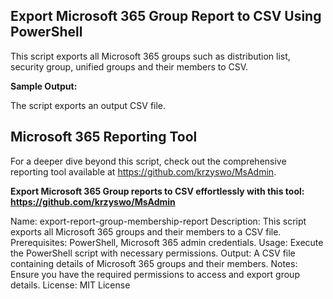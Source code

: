 ## Export Microsoft 365 Group Report to CSV Using PowerShell
This script exports all Microsoft 365 groups such as distribution list, security group, unified groups and their members to CSV.

**Sample Output:**

The script exports an output CSV file.

## Microsoft 365 Reporting Tool
For a deeper dive beyond this script, check out the comprehensive reporting tool available at https://github.com/krzyswo/MsAdmin.

**Export Microsoft 365 Group reports to CSV effortlessly with this tool: https://github.com/krzyswo/MsAdmin**

Name: export-report-group-membership-report
Description: This script exports all Microsoft 365 groups and their members to a CSV file.
Prerequisites: PowerShell, Microsoft 365 admin credentials.
Usage: Execute the PowerShell script with necessary permissions.
Output: A CSV file containing details of Microsoft 365 groups and their members.
Notes: Ensure you have the required permissions to access and export group details.
License: MIT License